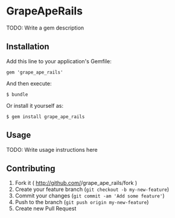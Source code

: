 # GrapeApeRails

TODO: Write a gem description

## Installation

Add this line to your application's Gemfile:

    gem 'grape_ape_rails'

And then execute:

    $ bundle

Or install it yourself as:

    $ gem install grape_ape_rails

## Usage

TODO: Write usage instructions here

## Contributing

1. Fork it ( http://github.com/<my-github-username>/grape_ape_rails/fork )
2. Create your feature branch (`git checkout -b my-new-feature`)
3. Commit your changes (`git commit -am 'Add some feature'`)
4. Push to the branch (`git push origin my-new-feature`)
5. Create new Pull Request
